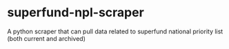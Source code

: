 # superfund-npl-scraper
A python scraper that can pull data related to superfund national priority list (both current and archived)
